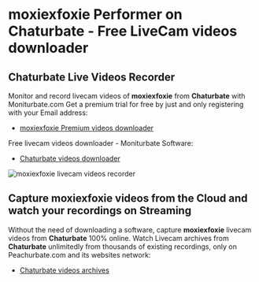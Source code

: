 # moxiexfoxie Performer on Chaturbate - Free LiveCam videos downloader

## Chaturbate Live Videos Recorder

Monitor and record livecam videos of **moxiexfoxie** from **Chaturbate** with Moniturbate.com
Get a premium trial for free by just and only registering with your Email address:
* [moxiexfoxie Premium videos downloader](https://moniturbate.com/request-demo-licence-key.html)

Free livecam videos downloader - Moniturbate Software:
* [Chaturbate videos downloader](https://moniturbate.com/moniturbate-download-software.html)

![moxiexfoxie livecam videos recorder](https://peachurnet.com/templates/moniturbate-software.png)


## Capture moxiexfoxie videos from the Cloud and watch your recordings on Streaming

Without the need of downloading a software, capture **moxiexfoxie** livecam videos from **Chaturbate** 100% online.
Watch Livecam archives from **Chaturbate** unlimitedly from thousands of existing recordings, only on Peachurbate.com and its websites network:
* [Chaturbate videos archives](https://peachurnet.com/)